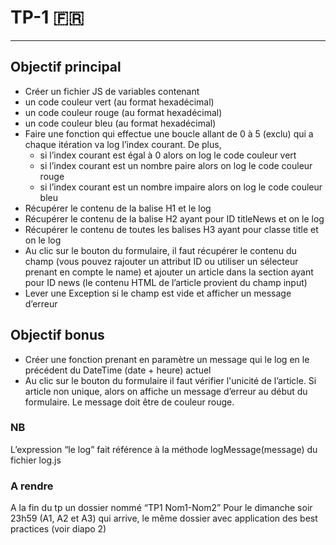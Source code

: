 # TP-1 🇫🇷

---

## Objectif principal

- Créer un fichier JS de variables contenant
- un code couleur vert (au format hexadécimal)
- un code couleur rouge (au format hexadécimal)
- un code couleur bleu (au format hexadécimal)
- Faire une fonction qui effectue une boucle allant de 0 à 5 (exclu) qui a chaque itération va log l’index courant. De plus,
  - si l’index courant est égal à 0 alors on log le code couleur vert
  - si l’index courant est un nombre paire alors on log le code couleur rouge
  - si l’index courant est un nombre impaire alors on log le code couleur bleu
- Récupérer le contenu de la balise H1 et le log
- Récupérer le contenu de la balise H2 ayant pour ID titleNews et on le log
- Récupérer le contenu de toutes les balises H3 ayant pour classe title et on le log
- Au clic sur le bouton du formulaire, il faut récupérer le contenu du champ (vous pouvez rajouter un attribut ID ou utiliser un sélecteur prenant en compte le name) et ajouter un article dans la section ayant pour ID news (le contenu HTML de l’article provient du champ input)
- Lever une Exception si le champ est vide et afficher un message d’erreur

## Objectif bonus

- Créer une fonction prenant en paramètre un message qui le log en le précédent du DateTime (date + heure) actuel
- Au clic sur le bouton du formulaire il faut vérifier l'unicité de l’article. Si article non unique, alors on affiche un message d’erreur au début du formulaire. Le message doit être de couleur rouge.

### NB

L’expression “le log” fait référence à la méthode logMessage(message) du fichier log.js

### A rendre
A la fin du tp un dossier nommé “TP1 Nom1-Nom2”
Pour le dimanche soir 23h59 (A1, A2 et A3) qui arrive, le même dossier avec application des best practices (voir diapo 2)
